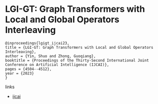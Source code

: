 # LGI-GT: Graph Transformers with Local and Global Operators Interleaving

```
@inproceedings{lgigt_ijcai23,
title = {LGI-GT: Graph Transformers with Local and Global Operators Interleaving},
author = {Yin, Shuo and Zhong, Guoqiang},
booktitle = {Proceedings of the Thirty-Second International Joint Conference on Artificial Intelligence (IJCAI)},
pages = {4504--4512},
year = {2023}
}
```

links
- [ijcai](https://www.ijcai.org/proceedings/2023/501)
